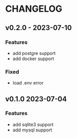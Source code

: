 # CHANGELOG

## v0.2.0 -  2023-07-10 
### Features
* add postgre support
* add docker support
### Fixed
* load .env error 

## v0.1.0 2023-07-04
### Features
* add sqlite3 support
* add mysql support

